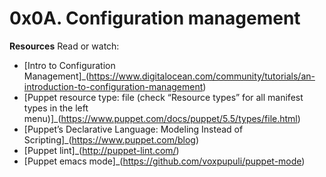 # 0x0A. Configuration management

**Resources**
Read or watch:

- [Intro to Configuration Management]<Plug>_(https://www.digitalocean.com/community/tutorials/an-introduction-to-configuration-management)
- [Puppet resource type: file (check “Resource types” for all manifest types in the left menu)]<plug>_(https://www.puppet.com/docs/puppet/5.5/types/file.html)
- [Puppet’s Declarative Language: Modeling Instead of Scripting<plug>]_<Plug>(https://www.puppet.com/blog)
- [Puppet lint]<plug>_(http://puppet-lint.com/)
- [Puppet emacs mode]<plug>_(https://github.com/voxpupuli/puppet-mode)

